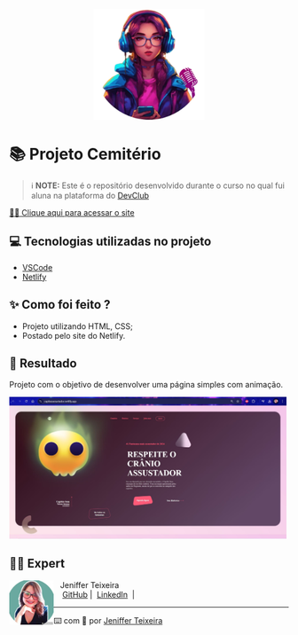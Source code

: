 <p align="center">
    <img width="200" src="https://github.com/jenifferteixeira/natty-or-not/blob/main/assets-git/banner.png">
</p>


# 📚 Projeto Cemitério

 > ℹ️ **NOTE:** Este é o repositório desenvolvido durante o curso no qual fui aluna na plataforma do [DevClub](https://aulas.devclub.com.br/m/home)

  
<a href="https://capitaoassustador.netlify.app/"> 🤳🏻 Clique aqui para acessar o site</a>

## 💻 Tecnologias utilizadas no projeto

- [VSCode](https://code.visualstudio.com/)
- [Netlify](https://app.netlify.com/)


## ✨ Como foi feito ?

- Projeto utilizando HTML, CSS;
- Postado pelo site do Netlify.


## 🚀 Resultado

Projeto com o objetivo de desenvolver uma página simples com animação.
<p>
    <img width="500" src="https://github.com/jenifferteixeira/Page-Cemiterio/blob/main/img/tela.JPG">
</p>
  

## 👨‍💻 Expert

<p>
    <img 
      align=left 
      margin=10 
      width=80 
      src="https://github.com/jenifferteixeira/natty-or-not/blob/main/assets-git/1707272285584.jpg"
    />
    <p>&nbsp&nbsp&nbspJeniffer Teixeira<br>
    &nbsp&nbsp&nbsp
    <a href="https://github.com/jenifferteixeira">
    GitHub</a>&nbsp;|&nbsp;
    <a href="www.linkedin.com/in/dev-jeniffer-teixeira/">LinkedIn</a>
&nbsp;|&nbsp;



---

⌨️ com 💙 por [Jeniffer Teixeira](www.linkedin.com/in/dev-jeniffer-teixeira)
